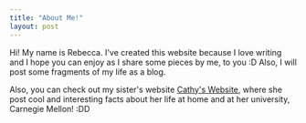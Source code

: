```yaml
---
title: "About Me!"
layout: post
---
```

Hi! My name is Rebecca. I've created this website because I love writing and I hope you can enjoy as I share some pieces by me, to you :D
Also, I will post some fragments of my life as a blog.

Also, you can check out my sister's website [Cathy's Website](https://yswcyswc.github.io), where she post cool and interesting facts about her life at home and at her university, Carnegie Mellon! :DD

